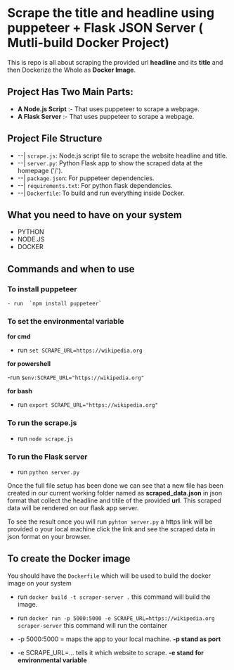 # Scrape the title and headline using puppeteer + Flask JSON Server ( Mutli-build Docker Project)

This is repo is all about scraping the provided url **headline** and its **title** and then Dockerize the Whole
as **Docker Image**.

## Project Has Two Main Parts:
-  **A Node.js Script** :-  That uses puppeteer to scrape a webpage.
-  **A Flask Server** :-  That uses puppeteer to scrape a webpage.

## Project File Structure
- --| `scrape.js`: Node.js script file to scrape the website headline and title.
- --| `server.py`: Python Flask app to show the scraped data at the homepage ('/').
- --| `package.json`: For puppeteer dependencies.
- --| `requirements.txt`: For python flask dependencies.
- --| `Dockerfile`: To build and run everything inside Docker.


## What you need to have on your system
- PYTHON
- NODE.JS
- DOCKER

## Commands and when to use

### To install puppeteer
    - run  `npm install puppeteer`

### To set the environmental variable

 **for cmd**
  
   - run `set SCRAPE_URL=https://wikipedia.org`

**for powershell**
 
  -run `$env:SCRAPE_URL="https://wikipedia.org"`

**for bash**

  - run `export SCRAPE_URL="https://wikipedia.org" `

### To run the scrape.js
- run `node scrape.js` 

### To run the Flask server
 - run `python server.py`


Once the full file setup has been done we can see that a new file has been created in our current working folder
 named as **scraped_data.json** in json format that collect the headline and titile of the provided **url**. This 
 scraped data will be rendered on our flask app server.

 To see the result once you will run `pyhton server.py` a https link will be provided o your local machine click the link and see the scraped data in json format on your browser.

 ## To create the Docker image
  You should have the  `Dockerfile` which will be used to build the docker image on your system
  - run `docker build -t scraper-server .` this command will build the image.
  - run `docker run -p 5000:5000 -e SCRAPE_URL=https://wikipedia.org scraper-server` this command will run the container 
  - -p 5000:5000 = maps the app to your local machine.
     **-p stand as port**

  - -e SCRAPE_URL=... tells it which website to scrape.
     **-e stand for environmental variable**